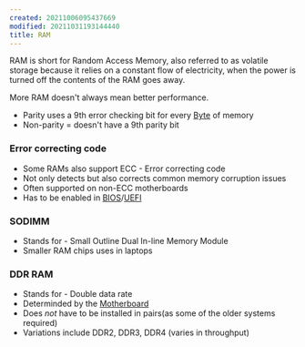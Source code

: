 ```yaml
---
created: 20211006095437669
modified: 20211031193144440
title: RAM
---
```


RAM is short for Random Access Memory, also referred to as volatile storage because it relies on a constant flow of electricity, when the power is turned off the contents of the RAM goes away.

More RAM doesn't always mean better performance.

- Parity uses a 9th error checking bit for every [Byte](#Byte) of memory
- Non-parity = doesn't have a 9th parity bit

### Error correcting code

- Some RAMs also support ECC - Error correcting code
- Not only detects but also corrects common memory corruption issues
- Often supported on non-ECC motherboards
- Has to be enabled in [BIOS](#BIOS)/[UEFI](#UEFI)

### SODIMM

- Stands for - Small Outline Dual In-line Memory Module
- Smaller RAM chips uses in laptops

### DDR RAM

- Stands for - Double data rate
- Determinded by the [Motherboard](#Motherboard)
- Does _not_ have to be installed in pairs(as some of the older systems required)
- Variations include DDR2, DDR3, DDR4 (varies in throughput)
